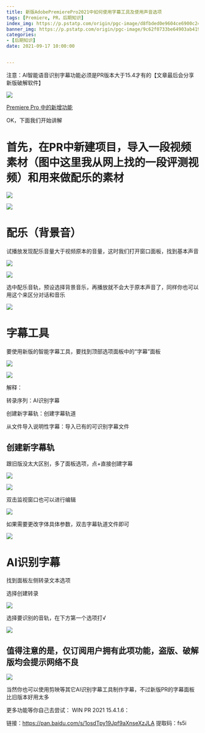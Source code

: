 ```yaml
---
title: 新版AdobePremierePro2021中如何使用字幕工具及使用声音选项
tags: [Premiere, PR，后期知识]
index_img: https://p.pstatp.com/origin/pgc-image/d8fbded0e9604ce6900c24ae7ffef312
banner_img: https://p.pstatp.com/origin/pgc-image/9c62f0733be64903ab4199029f49e7a7
categories:
- [后期知识]
date: 2021-09-17 10:00:00


---
```


注意：AI智能语音识别字幕功能必须是PR版本大于15.4才有的【文章最后会分享新版破解软件】

![](https://p.pstatp.com/origin/pgc-image/9c62f0733be64903ab4199029f49e7a7)

[Premiere Pro 中的新增功能](https://helpx.adobe.com/cn/premiere-pro/using/whats-new.html)

OK，下面我们开始讲解

# 首先，在PR中新建项目，导入一段视频素材（图中这里我从网上找的一段评测视频）和用来做配乐的素材

![](https://p.pstatp.com/origin/pgc-image/5ed92484a911406e85678f017cdca741)

![](https://p.pstatp.com/origin/pgc-image/65ff17f1d27848bd83497965462bb193)

# 配乐（背景音）

试播放发现配乐音量大于视频原本的音量，这时我们打开窗口面板，找到基本声音

![](https://p.pstatp.com/origin/pgc-image/0cf80ada3b6747138a57b887668a60ff)

![](https://p.pstatp.com/origin/pgc-image/54c3649eeb894a70971b1d86393ea669)

选中配乐音轨，预设选择背景音乐，再播放就不会大于原本声音了，同样你也可以用这个来区分对话和音乐

![](https://p.pstatp.com/origin/pgc-image/6cf75b6db6e047c8a750f1fd22628f01)

# 字幕工具

要使用新版的智能字幕工具，要找到顶部选项面板中的“字幕”面板

![](https://p.pstatp.com/origin/pgc-image/7218604f28a2402e924dbe0e92166984)

![](https://p.pstatp.com/origin/pgc-image/d045fe8b5b294c7d8be4d42d38af9071)

解释：

转录序列：AI识别字幕

创建新字幕轨：创建字幕轨道

从文件导入说明性字幕：导入已有的可识别字幕文件

## 创建新字幕轨

跟旧版没太大区别，多了面板选项，点+直接创建字幕

![](https://p.pstatp.com/origin/pgc-image/1452be5f2b274b99ab4e2cef2c3894fd)

![](https://p.pstatp.com/origin/pgc-image/00869a686a4240dab3e03f493863c5b7)

双击监视窗口也可以进行编辑

![](https://p.pstatp.com/origin/pgc-image/e7539c4689554cdf99e6b65ab52d7418)

如果需要更改字体具体参数，双击字幕轨道文件即可

![](https://p.pstatp.com/origin/pgc-image/1bd7ba7cc70b43ff97acb8e151147f62)

# AI识别字幕

找到面板左侧转录文本选项

选择创建转录

![](https://p.pstatp.com/origin/pgc-image/5c2dfdf023d248b288e4d2df9e532d08)

选择要识别的音轨，在下方第一个选项打√

![](https://p.pstatp.com/origin/pgc-image/e10fa1d59c664159bf2ef1b721dec3b9)

## 值得注意的是，仅订阅用户拥有此项功能，盗版、破解版均会提示网络不良

![](https://p.pstatp.com/origin/pgc-image/9fc1ad0aa43a4f9c9caa0477b0d97727)

当然你也可以使用剪映等其它AI识别字幕工具制作字幕，不过新版PR的字幕面板比旧版本好用太多

更多功能等你自己去尝试： WIN PR 2021 15.4.1.6：

链接：https://pan.baidu.com/s/1osdTpy19Jpf9aXnseXzJLA 提取码：fs5i